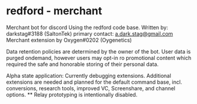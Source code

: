 # redford - merchant

Merchant bot for discord
Using the redford code base.
Written by: darkstag#3188 (SaltonTek)
primary contact: a.dark.stag@gmail.com
Merchant extension by Oxygen#0202 (Oygenetics)


Data retention policies are determined by the owner of the bot. User data is purged ondemand, however users may opt-in ro promotional content which required the safe and honorable storing of their personal data.

Alpha state application: Currently debugging extensions. Additional extensions are needed and planned for the default command base, incl. conversions, research tools, improved VC, Screenshare, and channel options.
** Relay prototyping is intentionally disabled.